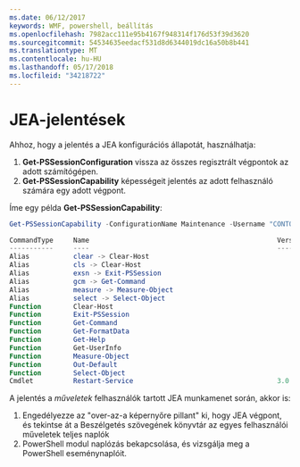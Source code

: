 ```yaml
---
ms.date: 06/12/2017
keywords: WMF, powershell, beállítás
ms.openlocfilehash: 7982acc111e95b4167f948314f176d53f39d3620
ms.sourcegitcommit: 54534635eedacf531d8d6344019dc16a50b8b441
ms.translationtype: MT
ms.contentlocale: hu-HU
ms.lasthandoff: 05/17/2018
ms.locfileid: "34218722"
---
```

# <a name="reporting-on-jea"></a>JEA-jelentések
Ahhoz, hogy a jelentés a JEA konfigurációs állapotát, használhatja:
1.  **Get-PSSessionConfiguration** vissza az összes regisztrált végpontok az adott számítógépen.
2.  **Get-PSSessionCapability** képességeit jelentés az adott felhasználó számára egy adott végpont.

Íme egy példa **Get-PSSessionCapability**:
```powershell
Get-PSSessionCapability -ConfigurationName Maintenance -Username "CONTOSO\JohnDoe"

CommandType     Name                                               Version    Source
-----------     ----                                               -------    ------
Alias           clear -> Clear-Host
Alias           cls -> Clear-Host
Alias           exsn -> Exit-PSSession
Alias           gcm -> Get-Command
Alias           measure -> Measure-Object
Alias           select -> Select-Object
Function        Clear-Host
Function        Exit-PSSession
Function        Get-Command
Function        Get-FormatData
Function        Get-Help
Function        Get-UserInfo
Function        Measure-Object
Function        Out-Default
Function        Select-Object
Cmdlet          Restart-Service                                    3.0.0.0 Microsof...


```

A jelentés a _műveletek_ felhasználók tartott JEA munkamenet során, akkor is:
1. Engedélyezze az "over-az-a képernyőre pillant" ki, hogy JEA végpont, és tekintse át a Beszélgetés szövegének könyvtár az egyes felhasználói műveletek teljes naplók
2. PowerShell modul naplózás bekapcsolása, és vizsgálja meg a PowerShell eseménynaplóit.
